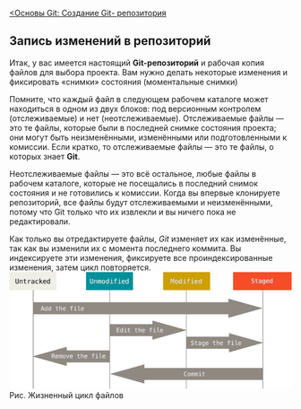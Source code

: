 [<Основы Git: Создание Git- репозитория ](./GettingGit.md)

## Запись изменений в репозиторий

Итак, у вас имеется настоящий **Git-репозиторий** и рабочая копия файлов для выбора проекта. Вам нужно делать некоторые изменения и фиксировать «снимки» состояния (моментальные снимки)

Помните, что каждый файл в следующем рабочем каталоге может находиться в одном из двух блоков: под версионным контролем (отслеживаемые) и нет (неотслеживаемые). Отслеживаемые файлы — это те файлы, которые были в последней снимке состояния проекта; они могут быть неизменёнными, изменёнными или подготовленными к комиссии. Если кратко, то отслеживаемые файлы — это те файлы, о которых знает **Git**.

Неотслеживаемые файлы — это всё остальное, любые файлы в рабочем каталоге, которые не посещались в последний снимок состояния и не готовились к комиссии. Когда вы впервые клонируете репозиторий, все файлы будут отслеживаемыми и неизменёнными, потому что Git только что их извлекли и вы ничего пока не редактировали.

Как только вы отредактируете файлы, *Git* изменяет их как изменённые, так как вы изменили их с момента последнего коммита. Вы индексируете эти изменения, фиксируете все проиндексированные изменения, затем цикл повторяется.
![](./assets/img4.png)
Рис. Жизненный цикл файлов 
